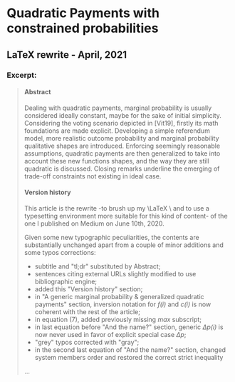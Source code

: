 # Quadratic Payments with constrained probabilities

## LaTeX rewrite - April, 2021

### Excerpt:

> #### Abstract
>
> Dealing with quadratic payments, marginal probability is usually considered ideally constant, maybe for the sake of initial simplicity. Considering the voting scenario depicted in [Vit19], firstly its math foundations are made explicit. Developing a simple referendum model, more realistic outcome probability and marginal probability qualitative shapes are introduced. Enforcing seemingly reasonable assumptions, quadratic payments are then generalized to take into account these new functions shapes, and the way they are still quadratic is discussed. Closing remarks underline the emerging of trade-off constraints not existing in ideal case.
>
>
> #### Version history
>
> This article is the rewrite -to brush up my \LaTeX \ and to use a typesetting environment more suitable for this kind of content- of the one I published on Medium on June 10th, 2020.
>
> Given some new typographic peculiarities, the contents are substantially unchanged apart from a couple of minor additions and some typos corrections:
>
> - subtitle and "tl;dr" substituted by Abstract;
> - sentences citing external URLs slightly modified to use bibliographic engine;
> - added this "Version history" section;
> - in "A generic marginal probability & generalized quadratic payments" section, inversion notation for _f(i)_ and _c(i)_ is now coherent with the rest of the article;
> - in equation (7), added  previously missing _max_ subscript;
> - in last equation before "And the name?" section, generic _∆p(i)_ is now never used in favor of explicit special case _∆p_;
> - "grey" typos corrected with "gray";
> - in the second last equation of "And the name?" section, changed system members order and restored the correct strict inequality 
>
> ...

